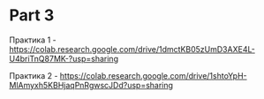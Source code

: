 # Part 3

Практика 1 - https://colab.research.google.com/drive/1dmctKB05zUmD3AXE4L-U4briTnQ87MK-?usp=sharing

Практика 2 - https://colab.research.google.com/drive/1shtoYpH-MlAmyxh5KBHjaqPnRgwscJDd?usp=sharing
